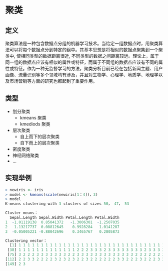 # 聚类



## 定义



​		聚类算法是一种包含数据点分组的机器学习技术。当给定一组数据点时，用聚类算法可以将每个数据点分到特定的组中。其基本思想是将相似的数据点聚集到一个聚类中, 使相同类型的数据距离很近, 不同类型的数据之间距离较远。理论上，属于同一组的数据点应该有相似的属性或特征，而属于不同组的数据点应该有不同的属性或特征。作为一种无监督学习的方法，聚类分析目前已经在包括新闻主题、用户画像、流量识别等多个领域均有涉及，并且对生物学、心理学、地质学、地理学以及市场营销等方面的研究也都起到了重要作用。





## 类型



* 划分聚类
  * kmeans 聚类
  * kmediods 聚类
* 层次聚类
  * 自上而下的层次聚类
  * 自下而上的层次聚类
* 密度聚类
* 神经网络聚类
* ...





## 实现举例



```R
> newiris <- iris
> model <- kmeans(scale(newiris[1：4])，3)
> model
K-means clustering with 3 clusters of sizes 50， 47， 53

Cluster means：
  Sepal.Length Sepal.Width Petal.Length Petal.Width
1  -1.01119138  0.85041372   -1.3006301  -1.2507035
2   1.13217737  0.08812645    0.9928284   1.0141287
3  -0.05005221 -0.88042696    0.3465767   0.2805873

Clustering vector：
  [1] 1 1 1 1 1 1 1 1 1 1 1 1 1 1 1 1 1 1 1 1 1 1 1 1 1 1 1 1 1 1 1 1 1 1 1 1 1
 [38] 1 1 1 1 1 1 1 1 1 1 1 1 1 2 2 2 3 3 3 2 3 3 3 3 3 3 3 3 2 3 3 3 3 2 3 3 3
 [75] 3 2 2 2 3 3 3 3 3 3 3 2 2 3 3 3 3 3 3 3 3 3 3 3 3 3 2 3 2 2 2 2 3 2 2 2 2
[112] 2 2 3 3 2 2 2 2 3 2 3 2 3 2 2 3 2 2 2 2 2 2 3 3 2 2 2 3 2 2 2 3 2 2 2 3 2
[149] 2 3
```